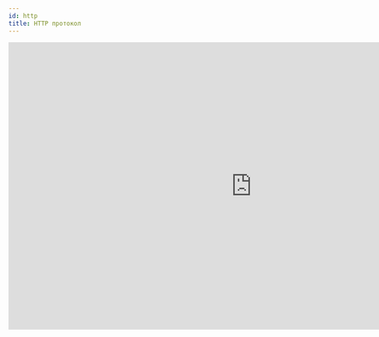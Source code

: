 ```yaml
---
id: http
title: HTTP протокол
---
```


<iframe src="https://docs.google.com/presentation/d/e/2PACX-1vT3_XQ-I8Y28-CDh9DaVMReqRJ3Jji8bOHyu2QDuu1MzsoDIJUyho4QPxptCvUqkSUNtBq1HnF7tofB/embed?start=false&loop=false&delayms=30000" frameborder="0" width="960" height="569" allowfullscreen="true" mozallowfullscreen="true" webkitallowfullscreen="true"></iframe>